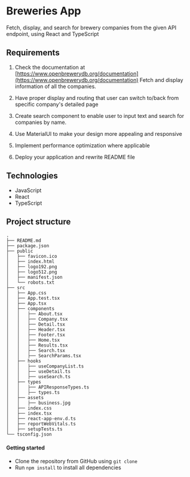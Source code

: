 # Breweries App

Fetch, display, and search for brewery companies from the given API endpoint, using React and TypeScript

## Requirements

1. Check the documentation at [https://www.openbrewerydb.org/documentation](https://www.openbrewerydb.org/documentation) Fetch and display information of all the companies.

2. Have proper display and routing that user can switch to/back from specific company's detailed page

3. Create search component to enable user to input text and search for companies by name.

4. Use MaterialUI to make your design more appealing and responsive

5. Implement performance optimization where applicable

6. Deploy your application and rewrite README file

## Technologies

- JavaScript
- React
- TypeScript

## Project structure

```
.
├── README.md
├── package.json
├── public
│   ├── favicon.ico
│   ├── index.html
│   ├── logo192.png
│   ├── logo512.png
│   ├── manifest.json
│   └── robots.txt
├── src
│   ├── App.css
│   ├── App.test.tsx
│   ├── App.tsx
│   ├── components
│   │   ├── About.tsx
│   │   ├── Company.tsx
│   │   ├── Detail.tsx
│   │   ├── Header.tsx
│   │   ├── Footer.tsx
│   │   ├── Home.tsx
│   │   ├── Results.tsx
│   │   ├── Search.tsx
│   │   ├── SearchParams.tsx
│   ├── hooks
│   │   ├── useCompanyList.ts
│   │   ├── useDetail.ts
│   │   ├── useSearch.ts
│   ├── types
│   │   ├── APIResponseTypes.ts
│   │   ├── types.ts
│   ├── assets
│   │   ├── business.jpg
│   ├── index.css
│   ├── index.tsx
│   ├── react-app-env.d.ts
│   ├── reportWebVitals.ts
│   ├── setupTests.ts
└── tsconfig.json
```

#### Getting started <a name="getting-started"></a>

- Clone the repository from GitHub using `git clone`
- Run `npm install` to install all dependencies

